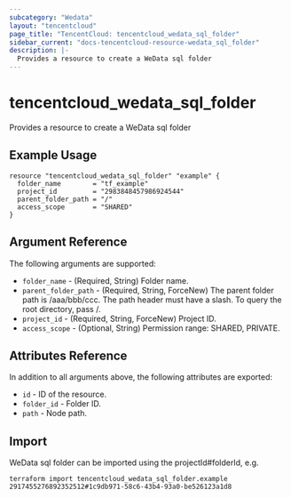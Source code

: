 ```yaml
---
subcategory: "Wedata"
layout: "tencentcloud"
page_title: "TencentCloud: tencentcloud_wedata_sql_folder"
sidebar_current: "docs-tencentcloud-resource-wedata_sql_folder"
description: |-
  Provides a resource to create a WeData sql folder
---
```


# tencentcloud_wedata_sql_folder

Provides a resource to create a WeData sql folder

## Example Usage

```hcl
resource "tencentcloud_wedata_sql_folder" "example" {
  folder_name        = "tf_example"
  project_id         = "2983848457986924544"
  parent_folder_path = "/"
  access_scope       = "SHARED"
}
```

## Argument Reference

The following arguments are supported:

* `folder_name` - (Required, String) Folder name.
* `parent_folder_path` - (Required, String, ForceNew) The parent folder path is /aaa/bbb/ccc. The path header must have a slash. To query the root directory, pass /.
* `project_id` - (Required, String, ForceNew) Project ID.
* `access_scope` - (Optional, String) Permission range: SHARED, PRIVATE.

## Attributes Reference

In addition to all arguments above, the following attributes are exported:

* `id` - ID of the resource.
* `folder_id` - Folder ID.
* `path` - Node path.


## Import

WeData sql folder can be imported using the projectId#folderId, e.g.

```
terraform import tencentcloud_wedata_sql_folder.example 2917455276892352512#1c9db971-58c6-43b4-93a0-be526123a1d8
```


